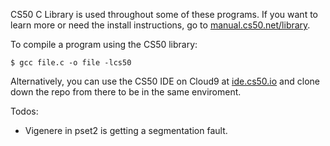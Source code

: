 CS50 C Library is used throughout some of these programs. If you want to learn more or need the install instructions, 
go to [manual.cs50.net/library](https://manual.cs50.net/library/).

To compile a program using the CS50 library:
```
$ gcc file.c -o file -lcs50
```

Alternatively, you can use the CS50 IDE on Cloud9 at [ide.cs50.io](https://ide.cs50.io) and clone down the repo from there 
to be in the same enviroment.

Todos:
 - Vigenere in pset2 is getting a segmentation fault.